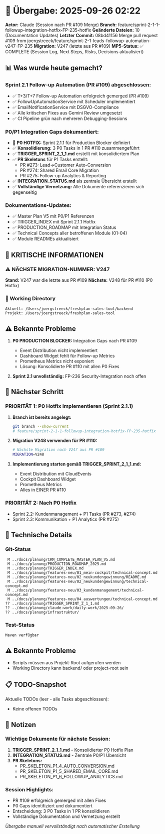 # 🤝 Übergabe: 2025-09-26 02:22
**Actor:** Claude (Session nach PR #109 Merge)
**Branch:** feature/sprint-2-1-1-followup-integration-hotfix-FP-235-hotfix
**Geänderte Dateien:** 10 (Documentation Updates)
**Letzter Commit:** 08bd41156 Merge pull request #109 from joergstreeck/feature/sprint-2-1-leads-followup-automation-v247-FP-235
**Migration:** V247 (letzte aus PR #109)
**MP5-Status:** ✅ COMPLETE (Session Log, Next Steps, Risks, Decisions aktualisiert)

## 📊 Was wurde heute gemacht?

### Sprint 2.1 Follow-up Automation (PR #109) abgeschlossen:
- ✅ T+3/T+7 Follow-up Automation erfolgreich gemerged (PR #109)
- ✅ FollowUpAutomationService mit Scheduler implementiert
- ✅ EmailNotificationService mit DSGVO-Compliance
- ✅ Alle kritischen Fixes aus Gemini Review umgesetzt
- ✅ CI Pipeline grün nach mehreren Debugging-Sessions

### P0/P1 Integration Gaps dokumentiert:
- 🔴 **P0 HOTFIX:** Sprint 2.1.1 für Production Blocker definiert
- ✅ **Konsolidierung:** 3 P0 Tasks in 1 PR #110 zusammengeführt
- ✅ **TRIGGER_SPRINT_2_1_1.md** erstellt mit konsolidiertem Plan
- ✅ **PR Skeletons** für P1 Tasks erstellt:
  - PR #273: Lead→Customer Auto-Conversion
  - PR #274: Shared Email Core Migration
  - PR #275: Follow-up Analytics & Reporting
- ✅ **INTEGRATION_STATUS.md** als zentrale Übersicht erstellt
- ✅ **Vollständige Vernetzung:** Alle Dokumente referenzieren sich gegenseitig

### Dokumentations-Updates:
- ✅ Master Plan V5 mit P0/P1 Referenzen
- ✅ TRIGGER_INDEX mit Sprint 2.1.1 Hotfix
- ✅ PRODUCTION_ROADMAP mit Integration Status
- ✅ Technical Concepts aller betroffenen Module (01-04)
- ✅ Module READMEs aktualisiert

## 🚨 KRITISCHE INFORMATIONEN

### ⚠️ NÄCHSTE MIGRATION-NUMMER: V247
**Stand:** V247 war die letzte aus PR #109
**Nächste:** V248 für PR #110 (P0 Hotfix)

### 📍 Working Directory
```
Aktuell: /Users/joergstreeck/freshplan-sales-tool/backend
Projekt: /Users/joergstreeck/freshplan-sales-tool
```

## ⚠️ Bekannte Probleme

1. **P0 PRODUCTION BLOCKER:** Integration Gaps nach PR #109
   - Event Distribution nicht implementiert
   - Dashboard Widget fehlt für Follow-up Metrics
   - Prometheus Metrics nicht exponiert
   - Lösung: Konsolidierte PR #110 mit allen P0 Fixes

2. **Sprint 2.1 unvollständig:** FP-236 Security-Integration noch offen

## 🎯 Nächster Schritt

### PRIORITÄT 1: P0 Hotfix implementieren (Sprint 2.1.1)
1. **Branch ist bereits angelegt:**
   ```bash
   git branch --show-current
   # feature/sprint-2-1-1-followup-integration-hotfix-FP-235-hotfix
   ```

2. **Migration V248 verwenden für PR #110:**
   ```bash
   # Nächste Migration nach V247 aus PR #109
   MIGRATION=V248
   ```

3. **Implementierung starten gemäß TRIGGER_SPRINT_2_1_1.md:**
   - Event Distribution mit CloudEvents
   - Cockpit Dashboard Widget
   - Prometheus Metrics
   - Alles in EINER PR #110

### PRIORITÄT 2: Nach P0 Hotfix
- Sprint 2.2: Kundenmanagement + P1 Tasks (PR #273, #274)
- Sprint 2.3: Kommunikation + P1 Analytics (PR #275)

## 🔧 Technische Details

### Git-Status
```
 M ../docs/planung/CRM_COMPLETE_MASTER_PLAN_V5.md
 M ../docs/planung/PRODUCTION_ROADMAP_2025.md
 M ../docs/planung/TRIGGER_INDEX.md
 M ../docs/planung/features-neu/01_mein-cockpit/technical-concept.md
 M ../docs/planung/features-neu/02_neukundengewinnung/README.md
 M ../docs/planung/features-neu/02_neukundengewinnung/technical-concept.md
 M ../docs/planung/features-neu/03_kundenmanagement/technical-concept.md
 M ../docs/planung/features-neu/04_auswertungen/technical-concept.md
?? ../docs/planung/TRIGGER_SPRINT_2_1_1.md
?? ../docs/planung/claude-work/daily-work/2025-09-26/
?? ../docs/planung/infrastruktur/
```

### Test-Status
```
Maven verfügbar
```

## ⚠️ Bekannte Probleme

- Scripts müssen aus Projekt-Root aufgerufen werden
- Working Directory kann backend/ oder project-root sein

## 📋 TODO-Snapshot

Aktuelle TODOs (leer - alle Tasks abgeschlossen):
- Keine offenen TODOs

## 📝 Notizen

### Wichtige Dokumente für nächste Session:
1. **TRIGGER_SPRINT_2_1_1.md** - Konsolidierter P0 Hotfix Plan
2. **INTEGRATION_STATUS.md** - Zentrale P0/P1 Übersicht
3. **PR Skeletons:**
   - PR_SKELETON_P1_4_AUTO_CONVERSION.md
   - PR_SKELETON_P1_5_SHARED_EMAIL_CORE.md
   - PR_SKELETON_P1_6_FOLLOWUP_ANALYTICS.md

### Session Highlights:
- PR #109 erfolgreich gemerged mit allen Fixes
- P0 Gaps identifiziert und dokumentiert
- Entscheidung: 3 P0 Tasks in 1 PR konsolidieren
- Vollständige Dokumentation und Vernetzung erstellt

_Übergabe manuell vervollständigt nach automatischer Erstellung_
